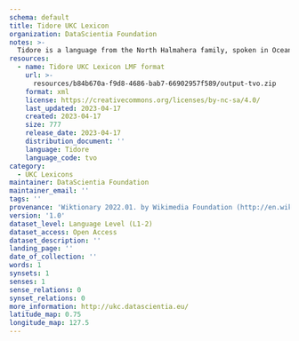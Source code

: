 ```yaml
---
schema: default
title: Tidore UKC Lexicon
organization: DataScientia Foundation
notes: >-
  Tidore is a language from the North Halmahera family, spoken in Oceania. The UKC Lexicon of Tidore is represented as a lexico-semantic network. It consists of words, word senses, synsets, as well as sense-level and synset-level relationships.
resources:
  - name: Tidore UKC Lexicon LMF format
    url: >-
      resources/b84b670a-f9d8-4686-bab7-66902957f589/output-tvo.zip
    format: xml
    license: https://creativecommons.org/licenses/by-nc-sa/4.0/
    last_updated: 2023-04-17
    created: 2023-04-17
    size: 777
    release_date: 2023-04-17
    distribution_document: ''
    language: Tidore
    language_code: tvo
category:
  - UKC Lexicons
maintainer: DataScientia Foundation
maintainer_email: ''
tags: ''
provenance: 'Wiktionary 2022.01. by Wikimedia Foundation (http://en.wiktionary.org); Princeton WordNet 2.1 by Princeton University (https://wordnet.princeton.edu)'
version: '1.0'
dataset_level: Language Level (L1-2)
dataset_access: Open Access
dataset_description: ''
landing_page: ''
date_of_collection: ''
words: 1
synsets: 1
senses: 1
sense_relations: 0
synset_relations: 0
more_information: http://ukc.datascientia.eu/
latitude_map: 0.75
longitude_map: 127.5
---
```

